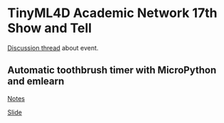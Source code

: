 
# TinyML4D Academic Network 17th Show and Tell 

[Discussion thread](https://discuss.tinyml.seas.harvard.edu/t/the-tinyml4d-academic-network-17th-show-and-tell-will-be-thursday-april-24th-2025/1711) about event.


## Automatic toothbrush timer with MicroPython and emlearn

[Notes](./notes.md)

[Slide](<Automatic toothbrush timer with emlearn and MicroPython .pdf>)

